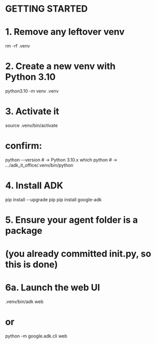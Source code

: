 # GETTING STARTED

# 1. Remove any leftover venv
rm -rf .venv

# 2. Create a new venv with Python 3.10
python3.10 -m venv .venv

# 3. Activate it
source .venv/bin/activate
# confirm:
python --version   # → Python 3.10.x
which python       # → …/adk_it_office/.venv/bin/python

# 4. Install ADK
pip install --upgrade pip
pip install google-adk

# 5. Ensure your agent folder is a package
# (you already committed __init__.py, so this is done)

# 6a. Launch the web UI
.venv/bin/adk web
# or
python -m google.adk.cli web
